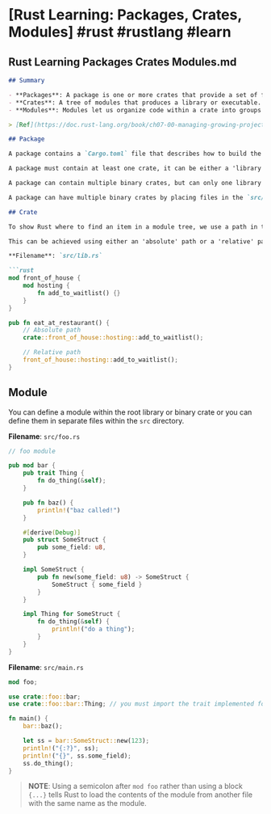 # [Rust Learning: Packages, Crates, Modules] #rust #rustlang #learn

## Rust Learning Packages Crates Modules.md

```markdown
## Summary

- **Packages**: A package is one or more crates that provide a set of functionality.
- **Crates**: A tree of modules that produces a library or executable.
- **Modules**: Modules let us organize code within a crate into groups for readability and easy reuse.

> [Ref](https://doc.rust-lang.org/book/ch07-00-managing-growing-projects-with-packages-crates-and-modules.html)

## Package

A package contains a `Cargo.toml` file that describes how to build the crates defined within the package.

A package must contain at least one crate, it can be either a 'library' crate or a 'binary' crate. 

A package can contain multiple binary crates, but can only one library crate.

A package can have multiple binary crates by placing files in the `src/bin` directory: each file will be a separate binary crate.

## Crate

To show Rust where to find an item in a module tree, we use a path in the same way we use a path when navigating a filesystem. If we want to call a function, we need to know its path.

This can be achieved using either an 'absolute' path or a 'relative' path.

**Filename**: `src/lib.rs`

```rust
mod front_of_house {
    mod hosting {
        fn add_to_waitlist() {}
    }
}

pub fn eat_at_restaurant() {
    // Absolute path
    crate::front_of_house::hosting::add_to_waitlist();

    // Relative path
    front_of_house::hosting::add_to_waitlist();
}
```

## Module

You can define a module within the root library or binary crate or you can define them in separate files within the `src` directory.

**Filename**: `src/foo.rs`

```rust
// foo module

pub mod bar {
    pub trait Thing {
        fn do_thing(&self);
    }

    pub fn baz() {
        println!("baz called!")
    }

    #[derive(Debug)]
    pub struct SomeStruct {
        pub some_field: u8,
    }

    impl SomeStruct {
        pub fn new(some_field: u8) -> SomeStruct {
            SomeStruct { some_field }
        }
    }

    impl Thing for SomeStruct {
        fn do_thing(&self) {
            println!("do a thing");
        }
    }
}
```

**Filename**: `src/main.rs`

```rust
mod foo;

use crate::foo::bar;
use crate::foo::bar::Thing; // you must import the trait implemented for SomeStruct

fn main() {
    bar::baz();

    let ss = bar::SomeStruct::new(123);
    println!("{:?}", ss);
    println!("{}", ss.some_field);
    ss.do_thing();
}
```

> **NOTE**: Using a semicolon after `mod foo` rather than using a block `{...}` tells Rust to load the contents of the module from another file with the same name as the module.
```

